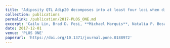 ```yaml
---
title: "Adiposity QTL Adip20 decomposes into at least four loci when dissected using congenic strains"
collection: publications
permalink: /publication/2017-PLOS_ONE.md
excerpt: 'Cailu Lin, Brad D. Fesi, **Michael Marquis**, Natalia P. Bosak, Anna Lysenko, Mohammed Amin Koshnevisan, Fujiko F. Duke, Maria L. Theodorides, Theodore M. Nelson, Amanda H. McDaniel, Mauricio Avigdor, Charles J. Arayata, Lauren Shaw, Alexander A. Bachmanov, Danielle R. Reed. _PLOS ONE_ 12(12) (2017): e0141494'
date: 2017-12-01
venue: 'PLOS ONE'
paperurl: 'https://doi.org/10.1371/journal.pone.0188972'
---
```

